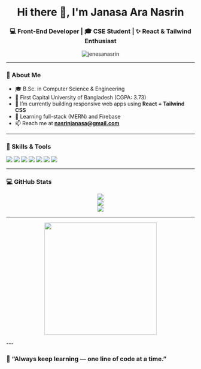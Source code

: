 
<h1 align="center">Hi there 👋, I'm Janasa Ara Nasrin</h1>
<h3 align="center">💻 Front-End Developer | 🎓 CSE Student | ✨ React & Tailwind Enthusiast</h3>

<p align="center">
  <img src="https://komarev.com/ghpvc/?username=jenesanasrin&label=Profile%20Views&color=blueviolet&style=flat" alt="jenesanasrin" />
</p>

---

### 🌟 About Me

- 🎓 B.Sc. in Computer Science & Engineering  
- 🏫 First Capital University of Bangladesh (CGPA: 3.73)  
- 🔭 I’m currently building responsive web apps using **React + Tailwind CSS**  
- 🌱 Learning full-stack (MERN) and Firebase  
- 📫 Reach me at **nasrinjanasa@gmail.com**

---

### 🚀 Skills & Tools

<p>
  <img src="https://img.shields.io/badge/HTML-E34F26?style=for-the-badge&logo=html5&logoColor=white" />
  <img src="https://img.shields.io/badge/CSS-1572B6?style=for-the-badge&logo=css3&logoColor=white" />
  <img src="https://img.shields.io/badge/JavaScript-F7DF1E?style=for-the-badge&logo=javascript&logoColor=black" />
  <img src="https://img.shields.io/badge/React-20232A?style=for-the-badge&logo=react&logoColor=61DAFB" />
  <img src="https://img.shields.io/badge/Tailwind_CSS-38B2AC?style=for-the-badge&logo=tailwind-css&logoColor=white" />
  <img src="https://img.shields.io/badge/Git-F05032?style=for-the-badge&logo=git&logoColor=white" />
  <img src="https://img.shields.io/badge/GitHub-181717?style=for-the-badge&logo=github&logoColor=white" />
</p>

---


### 💻 GitHub Stats

<p align="center">
  <img src="https://github-readme-stats.vercel.app/api?username=JANASA-NASRIN&show_icons=true&theme=dracula" />
  <br />
  <img src="https://github-readme-streak-stats.herokuapp.com/?user=JANASA-NASRIN&theme=dracula" />
  <br />
  <img src="https://github-readme-stats.vercel.app/api/top-langs/?username=JANASA-NASRIN&layout=compact&theme=dracula" />
</p>

---





<p align="center">
  <img src="https://media.giphy.com/media/qgQUggAC3Pfv687qPC/giphy.gif" width="300" />
</p>
---

### 📢 “Always keep learning — one line of code at a time.”

<!--
**JANASA-NASRIN/JANASA-NASRIN** is a ✨ _special_ ✨ repository because its `README.md` (this file) appears on your GitHub profile.

Here are some ideas to get you started:

- 🔭 I’m currently working on ...
- 🌱 I’m currently learning ...
- 👯 I’m looking to collaborate on ...
- 🤔 I’m looking for help with ...
- 💬 Ask me about ...
- 📫 How to reach me: ...
- 😄 Pronouns: ...
- ⚡ Fun fact: ...
-->
